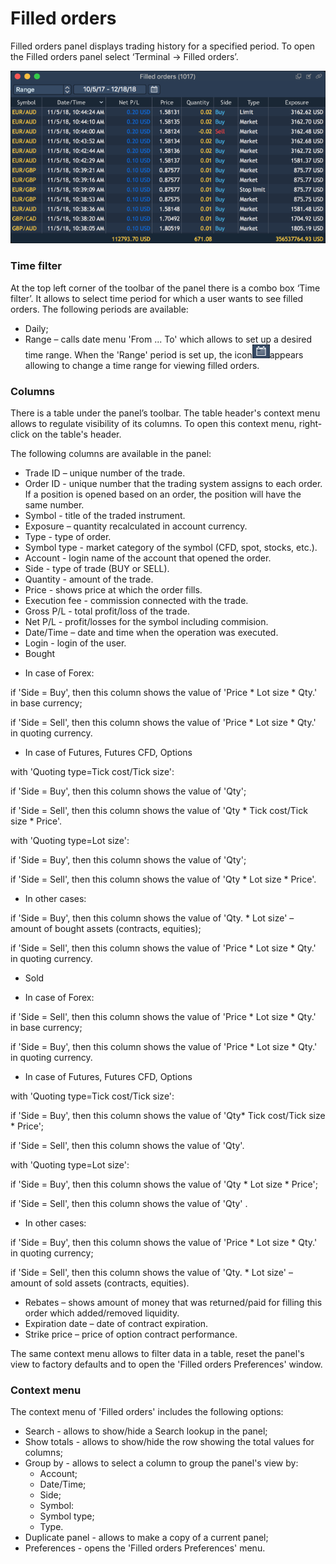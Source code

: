 # Filled orders

Filled orders panel displays trading history for a specified period. To open the Filled orders panel select ‘Terminal -&gt; Filled orders’.

![](../../.gitbook/assets/screen-shot-2018-12-18-at-12.19.png)

### **Time filter**

At the top left corner of the toolbar of the panel there is a combo box ‘Time filter’. It allows to select time period for which a user wants to see filled orders. The following periods are available:

* Daily;
* Range – calls date menu 'From ... To' which allows to set up a desired time range. When the 'Range' period is set up, the icon![](../../.gitbook/assets/button%20%283%29.png)appears allowing to change a time range for viewing filled orders.

### **Columns**

There is a table under the panel’s toolbar. The table header's context menu allows to regulate visibility of its columns. To open this context menu, right-click on the table's header.

The following columns are available in the panel:

* Trade ID – unique number of the trade.
* Order ID - unique number that the trading system assigns to each order. If a position is opened based on an order, the position will have the same number.
* Symbol - title of the traded instrument.
* Exposure – quantity recalculated in account currency.
* Type - type of order.
* Symbol type - market category of the symbol \(CFD, spot, stocks, etc.\).
* Account - login name of the account that opened the order.
* Side - type of trade \(BUY or SELL\).
* Quantity - amount of the trade.
* Price - shows price at which the order fills.
* Execution fee - commission connected with the trade.
* Gross P/L - total profit/loss of the trade.
* Net P/L - profit/losses for the symbol including commision.
* Date/Time – date and time when the operation was executed.
* Login - login of the user.
* Bought

- In case of Forex:

if 'Side = Buy', then this column shows the value of 'Price \* Lot size \* Qty.' in base currency;

if 'Side = Sell', then this column shows the value of 'Price \* Lot size \* Qty.' in quoting currency.

- In case of Futures, Futures CFD, Options

with 'Quoting type=Tick cost/Tick size':

if 'Side = Buy', then this column shows the value of 'Qty';

if 'Side = Sell', then this column shows the value of 'Qty \* Tick cost/Tick size \* Price'.

with 'Quoting type=Lot size':

if 'Side = Buy', then this column shows the value of 'Qty';

if 'Side = Sell', then this column shows the value of 'Qty \* Lot size \* Price'.

- In other cases:

if 'Side = Buy', then this column shows the value of 'Qty. \* Lot size' – amount of bought assets \(contracts, equities\);

if 'Side = Sell', then this column shows the value of 'Price \* Lot size \* Qty.' in quoting currency.

* Sold

- In case of Forex:

if 'Side = Sell', then this column shows the value of 'Price \* Lot size \* Qty.' in base currency;

if 'Side = Buy', then this column shows the value of 'Price \* Lot size \* Qty.' in quoting currency.

- In case of Futures, Futures CFD, Options

with 'Quoting type=Tick cost/Tick size':

if 'Side = Buy', then this column shows the value of 'Qty\* Tick cost/Tick size \* Price';

if 'Side = Sell', then this column shows the value of 'Qty'.

with 'Quoting type=Lot size':

if 'Side = Buy', then this column shows the value of 'Qty \* Lot size \* Price';

if 'Side = Sell', then this column shows the value of 'Qty' .

- In other cases:

if 'Side = Buy', then this column shows the value of 'Price \* Lot size \* Qty.' in quoting currency;

if 'Side = Sell', then this column shows the value of 'Qty. \* Lot size' – amount of sold assets \(contracts, equities\).

* Rebates – shows amount of money that was returned/paid for filling this order which added/removed liquidity.
* Expiration date – date of contract expiration.
* Strike price – price of option contract performance.

The same context menu allows to filter data in a table, reset the panel's view to factory defaults and to open the 'Filled orders Preferences' window.

### **Context menu**

The context menu of 'Filled orders' includes the following options:

* Search - allows to show/hide a Search lookup in the panel;
* Show totals - allows to show/hide the row showing the total values for columns;
* Group by - allows to select a column to group the panel's view by:
  * Account;
  * Date/Time;
  * Side;
  * Symbol:
  * Symbol type;
  * Type.
* Duplicate panel - allows to make a copy of a current panel;
* Preferences - opens the 'Filled orders Preferences' menu.

